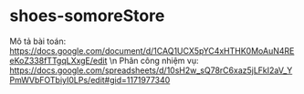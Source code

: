 # shoes-somoreStore
Mô tả bài toán: https://docs.google.com/document/d/1CAQ1UCX5pYC4xHTHK0MoAuN4REeKoZ338fTTgqLXxgE/edit \n
Phân công nhiệm vụ: https://docs.google.com/spreadsheets/d/10sH2w_sQ78rC6xaz5jLFkI2aV_YPmWVbFOTbiyI0LPs/edit#gid=1171977340
